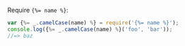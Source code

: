 Require `{%= name %}`:

```js
var {%= _.camelCase(name) %} = require('{%= name %}');
console.log({%= _.camelCase(name) %}('foo', 'bar'));
//=> baz
```